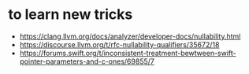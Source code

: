 # to learn new tricks


- https://clang.llvm.org/docs/analyzer/developer-docs/nullability.html
- https://discourse.llvm.org/t/rfc-nullability-qualifiers/35672/18
- https://forums.swift.org/t/inconsistent-treatment-bewtween-swift-pointer-parameters-and-c-ones/69855/7
